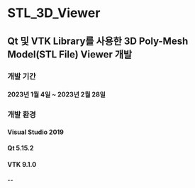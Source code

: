 # STL_3D_Viewer

## Qt 및 VTK Library를 사용한 3D Poly-Mesh Model(STL File) Viewer 개발

### 개발 기간
#### 2023년 1월 4일 ~ 2023년 2월 28일

### 개발 환경
#### Visual Studio 2019
#### Qt 5.15.2
#### VTK 9.1.0

--
